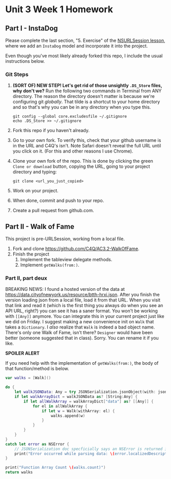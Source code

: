 # Unit 3 Week 1 Homework

## Part I - InstaDog

Please complete the last section, "5. Exercise" of the 
[NSURLSession lesson](https://github.com/C4Q/AC3.2-NSURLSession), where we add
an ```InstaDog``` model and incorporate it into the project. 

Even though you've most likely already forked this repo, I include the usual instructions below.

### Git Steps

1. **(SORT OF) NEW STEP! Let's get rid of those unsightly ```.DS_Store``` files, why don't we?** 
	Run the following two commands in Terminal from ANY directory. The reason the directory
	doesn't matter is because we're configuring git _globally_. That tilde is a shortcut to
	your home directory and so that's why you can be in any directory when you type this.

	```
	git config --global core.excludesfile ~/.gitignore
	echo .DS_Store >> ~/.gitignore
	```

1. Fork this repo if you haven't already.
2. Go to your own fork. To verify this, check that your github username is in the URL and C4Q's isn't. 
Note Safari doesn't reveal the full URL until you click on it. (For this and other reasons I use Chrome).
3. Clone your own fork of the repo. This is done by clicking the green ```Clone or download``` button,
copying the URL, going to your project directory and typing:
	
	```
	git clone <url_you_just_copied>
	```
4. Work on your project.
5. When done, commit and push to your repo.
6. Create a pull request from github.com.


## Part II - Walk of Fame

This project is pre-URLSession, working from a local file.

1. Fork and clone https://github.com/C4Q/AC3.2-WalkOfFame. 
2. Finish the project
	1. Implement the tableview delegate methods.
	2. Implement ```getWalks(from:)```.

### Part II, part deux

BREAKING NEWS: I found a hosted version of the data at https://data.cityofnewyork.us/resource/btth-hrxi.json. 
After you finish the version loading json from a local file, load it from that URL. When you visit 
that link and read it (which is the first thing you always do when you see an API URL, right?) you can see it
has a saner format. You won't be working with ```[[Any]]``` anymore. You can integrate this in your current
project just like we did on Friday. I suggest making a new convenience init on ```Walk``` that takes a ```Dictionary```.
I *also* realize that ```Walk``` is indeed a bad object name. There's only one Walk of Fame, isn't there?
```Designer``` would have been better (someone suggested that in class). Sorry. You can rename it if you like.

**SPOILER ALERT**

If you need help with the implementation of ```getWalks(from:)```, the body of that function/method
is below.

```swift
var walks = [Walk]()

do {
    let walkJSONData: Any = try JSONSerialization.jsonObject(with: jsonData, options: [])
    if let walkArrayDict = walkJSONData as? [String:Any] {
        if let allWalkArray = walkArrayDict["data"] as? [[Any]] {
            for el in allWalkArray {
                if let w = Walk(withArray: el) {
                    walks.append(w)
                }
            }
        }
    }
}
catch let error as NSError {
    // JSONSerialization doc specficially says an NSError is returned if JSONSerialization.jsonObject(with:options:) fails
    print("Error occurred while parsing data: \(error.localizedDescription)")
}

print("Function Array Count \(walks.count)")
return walks
```
